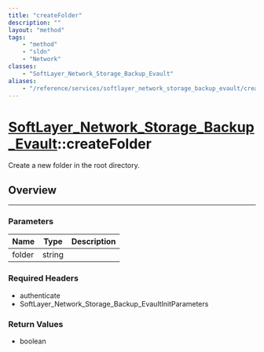 ```yaml
---
title: "createFolder"
description: ""
layout: "method"
tags:
    - "method"
    - "sldn"
    - "Network"
classes:
    - "SoftLayer_Network_Storage_Backup_Evault"
aliases:
    - "/reference/services/softlayer_network_storage_backup_evault/createFolder"
---
```

# [SoftLayer_Network_Storage_Backup_Evault](/reference/services/SoftLayer_Network_Storage_Backup_Evault)::createFolder


Create a new folder in the root directory.


## Overview 


-----

### Parameters 
|Name | Type | Description |
| --- | --- | --- |
|folder| string| |


### Required Headers
* authenticate
* SoftLayer_Network_Storage_Backup_EvaultInitParameters


### Return Values
* boolean




